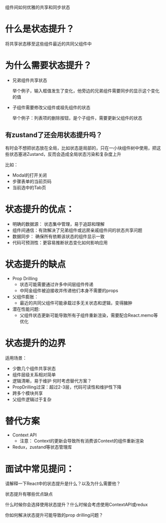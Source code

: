组件间如何优雅的共享和同步状态



# 什么是状态提升？
将共享状态移至这些组件最近的共同父组件中

# 为什么需要状态提升？

- 兄弟组件共享状态
  
  举个例子，输入框值发生了变化，他旁边的兄弟组件需要同步的显示这个变化的值

- 子组件需要修改父组件或祖先组件的状态

    举个例子：列表项的删除按钮，是个子组件，需要更新父组件的状态


## 有zustand了还会用状态提升吗？

有时会不想把状态放在全局，比如状态是局部的，只在一小块组件树中使用，把这些状态塞进Zustand，反而会造成全局状态污染和复杂度上升

比如：
  - Modal的打开关闭
  - 步骤表单的当前页码
  - 当前选中的Tab页

# 状态提升的优点：

- 明确的数据源： 状态集中管理，易于追踪和理解
- 组件间通信：有效解决了兄弟组件或远房亲戚组件间的状态共享问题
- 数据同步： 确保所有依赖该状态的组件显示一致
- 代码可预测性：更容易推断状态变化如何影响应用

# 状态提升的缺点

- Prop Drilling
  - 状态可能需要通过许多中间层组件传递
  - 中阿金组件被迫接收并传递他们本身不需要的props
- 父组件膨胀：
  - 最近的共同父组件可能承载过多无关状态和逻辑，变得臃肿
- 潜在性能问题:
  - 父组件状态更新可能导致所有子组件重新渲染，需要配合React.memo等优化


# 状态提升的边界

适用场景：
  - 少数几个组件共享状态
  - 组件层级关系相对简单
  - 逻辑清晰，易于维护
何时考虑替代方案？
  - PropDrilling过深：超过2-3层，代码可读性和维护性下降
  - 跨多个模块共享
  - 父组件逻辑过于复杂

# 替代方案

- Context API
  - 注意： Context的更新会导致所有消费该Context的组件重新渲染
- Redux，zustand等状态管理库

# 面试中常见提问：
请解释一下React中的状态提升是什么？以及为什么需要他？

状态提升有哪些优点缺点

什么时候你会选择使用状态提升？什么时候会考虑使用ContextAPI或redux

你如何解决状态提升可能导致的prop drilling问题？
